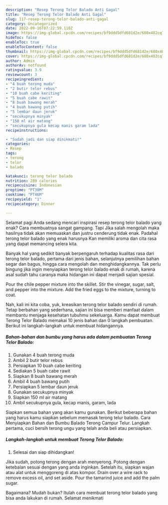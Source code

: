 ```yaml
---
description: "Resep Terong Telor Balado Anti Gagal"
title: "Resep Terong Telor Balado Anti Gagal"
slug: 117-resep-terong-telor-balado-anti-gagal
category: Uncategorized
date: 2022-09-16T07:22:59.110Z
image: https://img-global.cpcdn.com/recipes/bf9ddd5dfd681d2e/680x482cq70/terong-telor-balado-foto-resep-utama.jpg
hideToc: false
enableToc: true
enableTocContent: false
thumbnail: https://img-global.cpcdn.com/recipes/bf9ddd5dfd681d2e/680x482cq70/terong-telor-balado-foto-resep-utama.jpg
cover: https://img-global.cpcdn.com/recipes/bf9ddd5dfd681d2e/680x482cq70/terong-telor-balado-foto-resep-utama.jpg
author: Admin
authorAv: notfound
ratingvalue: 3.9
reviewcount: 3
recipeingredient:
- "4 buah terong muda"
- "2 butir telor rebus"
- "10 buah cabe keriting"
- "5 buah cabe rawit"
- "8 buah bawang merah"
- "4 buah bawang putih"
- "5 lembar daun jeruk"
- "secukupnya minyak"
- "150 ml air matang"
- "secukupnya gula kecap manis garam lada"
recipeinstructions:

- "Sudah jadi dan siap dinikmati!"
categories:
- Resep
tags:
- terong
- telor
- balado

katakunci: terong telor balado 
nutrition: 289 calories
recipecuisine: Indonesian
preptime: "PT38M"
cooktime: "PT46M"
recipeyield: "1"
recipecategory: Dinner

---
```



Selamat pagi Anda sedang mencari inspirasi resep terong telor balado yang enak? Cara membuatnya sangat gampang. Tapi Jika salah mengolah maka hasilnya tidak akan memuaskan dan justru cenderung tidak enak. Padahal terong telor balado yang enak harusnya Kan memiliki aroma dan cita rasa yang dapat memancing selera kita.


Banyak hal yang sedikit banyak berpengaruh terhadap kualitas rasa dari terong telor balado, pertama dari jenis bahan, selanjutnya pemilihan bahan segar dan bagus, hingga cara mengolah dan menghidangkannya. Tak perlu bingung jika ingin menyiapkan terong telor balado enak di rumah, karena asal sudah tahu caranya maka hidangan ini dapat menjadi sajian spesial.

Pour the chile pepper mixture into the skillet. Stir the vinegar, sugar, salt, and pepper into the mixture. Add the fried eggs to the mixture, turning to coat.


Nah, kali ini kita coba, yuk, kreasikan terong telor balado sendiri di rumah. Tetap berbahan yang sederhana, sajian ini bisa memberi manfaat dalam membantu menjaga kesehatan tubuhmu sekeluarga. Kamu dapat membuat Terong Telor Balado memakai 10 jenis bahan dan 0 langkah pembuatan. Berikut ini langkah-langkah untuk membuat hidangannya.

<!--inarticleads1-->

##### Bahan-bahan dan bumbu yang harus ada dalam pembuatan Terong Telor Balado:

1. Gunakan 4 buah terong muda
1. Ambil 2 butir telor rebus
1. Persiapkan 10 buah cabe keriting
1. Sediakan 5 buah cabe rawit
1. Siapkan 8 buah bawang merah
1. Ambil 4 buah bawang putih
1. Persiapkan 5 lembar daun jeruk
1. Gunakan secukupnya minyak
1. Siapkan 150 ml air matang
1. Ambil secukupnya gula, kecap manis, garam, lada


Siapkan semua bahan yang akan kamu gunakan. Berikut beberapa bahan yang harus kamu siapkan sebelum memasak terong telur balado. Cara Menyiapkan Bahan dan Bumbu Balado Terong Campur Telur. Langkah pertama, cuci bersih terong ungu yang telah anda beli atau persiapkan. 

<!--inarticleads2-->

##### Langkah-langkah untuk membuat Terong Telor Balado:


1. Selesai dan siap dihidangkan!

Jika sudah, potong terong dengan arah menyerong. Potong dengan ketebalan sesuai dengan yang anda inginkan. Setelah itu, siapkan wajan atau alat untuk menggoreng di atas kompor. Drain over a wire rack to remove excess oil, and set aside. Pour the tamarind juice and add the palm sugar. 

Bagaimana? Mudah bukan? Itulah cara membuat terong telor balado yang bisa anda lakukan di rumah. Selamat menikmati
